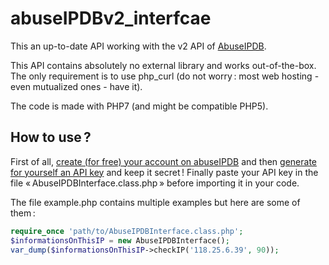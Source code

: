# abuseIPDBv2_interfcae

This an up-to-date API working with the v2 API of [AbuseIPDB](https://www.abuseipdb.com/).

This API contains absolutely no external library and works out-of-the-box. The only requirement is to use
php_curl (do not worry : most web hosting - even mutualized ones - have it).

The code is made with PHP7 (and might be compatible PHP5).

## How to use ?

First of all, [create (for free) your account on abuseIPDB](https://www.abuseipdb.com/register?plan=free) and
then [generate for yourself an API key](https://www.abuseipdb.com/account/api) and keep it secret ! Finally paste
your API key in the file « AbuseIPDBInterface.class.php » before importing it in your code.

The file example.php contains multiple examples but here are some of them :

```php
require_once 'path/to/AbuseIPDBInterface.class.php';
$informationsOnThisIP = new AbuseIPDBInterface();
var_dump($informationsOnThisIP->checkIP('118.25.6.39', 90));
```
